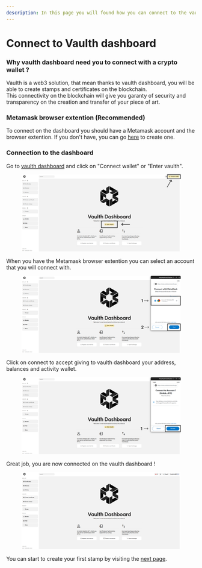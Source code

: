 ```yaml
---
description: In this page you will found how you can connect to the vaulth dashboard with your wallet account ?
---
```


# Connect to Vaulth dashboard
### Why vaulth dashboard need you to connect with a crypto wallet ?
Vaulth is a web3 solution, that mean thanks to vaulth dashboard, you will be able to create stamps and certificates on the blockchain.</br>
This connectivity on the blockchain will give you garanty of security and transparency on the creation and transfer of your piece of art.

### Metamask browser extention (Recommended)
To connect on the dashboard you should have a Metamask account and the browser extention.
If you don't have, you can go [here](https://metamask.io/) to create one.

### Connection to the dashboard
Go to [vaulth dashboard](https://www.dashboard.vaulth.app) and click on "Connect wallet" or "Enter vaulth".
<figure><img src="../.gitbook/assets/connection/dashboard-connect-buttons.png" alt=""><figcaption></figcaption></figure>

When you have the Metamask browser extention you can select an account that you will connect with.
<figure><img src="../.gitbook/assets/connection/dashboard-select-account.png" alt=""><figcaption></figcaption></figure>

Click on connect to accept giving to vaulth dashboard your address, balances and activity wallet.
<figure><img src="../.gitbook/assets/connection/dashboard-accept-condition.png" alt=""><figcaption></figcaption></figure>

Great job, you are now connected on the vaulth dashboard !
<figure><img src="../.gitbook/assets/connection/dashboard-connected.png" alt=""><figcaption></figcaption></figure>

You can start to create your first stamp by visiting the [next page](get-vaulth-stamp-voucher.md).